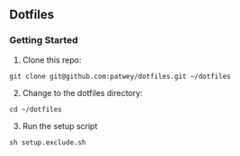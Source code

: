 ## Dotfiles

### Getting Started

1. Clone this repo:
```
git clone git@github.com:patwey/dotfiles.git ~/dotfiles
```

2. Change to the dotfiles directory:
```
cd ~/dotfiles
```

3. Run the setup script
```
sh setup.exclude.sh
```